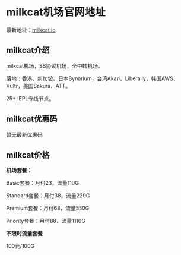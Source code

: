# milkcat机场官网地址

最新地址：[milkcat.io](https://url.gogogomiao.one/QYTN)

## milkcat介绍

milkcat机场，SS协议机场，全中转机场。

落地：香港、新加坡、日本Bynarium，台湾Akari、Liberally，韩国AWS、Vultr，美国Sakura、ATT。

25+ IEPL专线节点。

## milkcat优惠码

暂无最新优惠码

## milkcat价格

**机场套餐：**

Basic套餐：月付23，流量110G 

Standard套餐：月付38，流量220G

Premium套餐：月付68，流量550G

Priority套餐：月付88，流量1110G

**不限时流量套餐**

100元/100G





